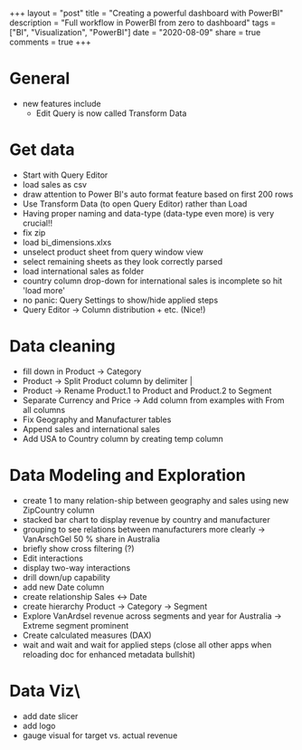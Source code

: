 +++
layout =  "post"
title =  "Creating a powerful dashboard with PowerBI"
description = "Full workflow in PowerBI from zero to dashboard"
tags = ["BI", "Visualization", "PowerBI"]
date = "2020-08-09"
share = true
comments = true
+++

# General 
- new features include
  - Edit Query is now called Transform Data

# Get data

- Start with Query Editor
- load sales as csv
- draw attention to Power BI's auto format feature based on first 200 rows
- Use Transform Data (to open Query Editor) rather than Load
- Having proper naming and data-type (data-type even more) is very crucial!!
- fix zip
- load bi_dimensions.xlxs
- unselect product sheet from query window view
- select remaining sheets as they look correctly parsed
- load international sales as folder  
- country column drop-down for international sales is incomplete so hit 'load more'
- no panic: Query Settings to show/hide applied steps
- Query Editor -> Column distribution + etc. (Nice!)
 
# Data cleaning

- fill down in Product -> Category
- Product -> Split Product column by delimiter |
- Product -> Rename Product.1 to Product and Product.2 to Segment
- Separate Currency and Price -> Add column from examples with From all columns
- Fix Geography and Manufacturer tables 
- Append sales and international sales
- Add USA to Country column by creating temp column

# Data Modeling and Exploration
- create 1 to many relation-ship between geography and sales using new ZipCountry column
- stacked bar chart to display revenue by country and manufacturer
- grouping to see relations between manufacturers more clearly -> VanArschGel 50 % share in Australia
- briefly show cross filtering (?)
- Edit interactions
- display two-way interactions
- drill down/up capability
- add new Date column
- create relationship Sales <-> Date
- create hierarchy Product -> Category -> Segment
- Explore VanArdsel revenue across segments and year for Australia -> Extreme segment prominent
- Create calculated measures (DAX)
- wait and wait and wait for applied steps (close all other apps when reloading doc for enhanced metadata bullshit)

# Data Viz\
- add date slicer
- add logo
- gauge visual for target vs. actual revenue

